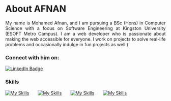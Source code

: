 About AFNAN
========================================================================================================================================
<p align="justify">
My name is Mohamed Afnan, and I am pursuing a BSc (Hons) in Computer Science with a focus on Software Engineering at Kingston University (ESOFT Metro Campus). I am a web developer who is passionate about making the web accessible for everyone. I work on projects to solve real-life problems and occasionally indulge in fun projects as well:)
</p>

### Connect with him on:

<div id="badges">
  <a href="https://www.linkedin.com/in/aafith/">
    <img src="https://img.shields.io/badge/LinkedIn-blue?style=for-the-badge&logo=linkedin&logoColor=white" alt="LinkedIn Badge"/>
  </a>
</div>

### Skills

[![My Skills](https://skillicons.dev/icons?i=html,css,js)](https://skillicons.dev) &nbsp;&nbsp;&nbsp;&nbsp;&nbsp; [![My Skills](https://skillicons.dev/icons?i=react,wordpress,tailwind,bootstrap)](https://skillicons.dev) &nbsp;&nbsp;&nbsp;&nbsp;&nbsp; [![My Skills](https://skillicons.dev/icons?i=git,github)](https://skillicons.dev) &nbsp;&nbsp;&nbsp;&nbsp;&nbsp; [![My Skills](https://skillicons.dev/icons?i=figma,ai)](https://skillicons.dev)
<br/>


